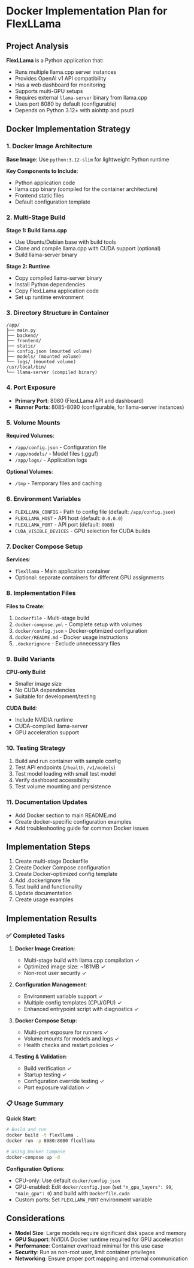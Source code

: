 # Docker Implementation Plan for FlexLLama

## Project Analysis

**FlexLLama** is a Python application that:
- Runs multiple llama.cpp server instances
- Provides OpenAI v1 API compatibility
- Has a web dashboard for monitoring
- Supports multi-GPU setups
- Requires external `llama-server` binary from llama.cpp
- Uses port 8080 by default (configurable)
- Depends on Python 3.12+ with aiohttp and psutil

## Docker Implementation Strategy

### 1. Docker Image Architecture

**Base Image**: Use `python:3.12-slim` for lightweight Python runtime

**Key Components to Include**:
- Python application code
- llama.cpp binary (compiled for the container architecture)
- Frontend static files
- Default configuration template

### 2. Multi-Stage Build

**Stage 1: Build llama.cpp**
- Use Ubuntu/Debian base with build tools
- Clone and compile llama.cpp with CUDA support (optional)
- Build llama-server binary

**Stage 2: Runtime**
- Copy compiled llama-server binary
- Install Python dependencies
- Copy FlexLLama application code
- Set up runtime environment

### 3. Directory Structure in Container

```
/app/
├── main.py
├── backend/
├── frontend/
├── static/
├── config.json (mounted volume)
├── models/ (mounted volume)
└── logs/ (mounted volume)
/usr/local/bin/
└── llama-server (compiled binary)
```

### 4. Port Exposure

- **Primary Port**: 8080 (FlexLLama API and dashboard)
- **Runner Ports**: 8085-8090 (configurable, for llama-server instances)

### 5. Volume Mounts

**Required Volumes**:
- `/app/config.json` - Configuration file
- `/app/models/` - Model files (.gguf)
- `/app/logs/` - Application logs

**Optional Volumes**:
- `/tmp` - Temporary files and caching

### 6. Environment Variables

- `FLEXLLAMA_CONFIG` - Path to config file (default: `/app/config.json`)
- `FLEXLLAMA_HOST` - API host (default: `0.0.0.0`)
- `FLEXLLAMA_PORT` - API port (default: `8080`)
- `CUDA_VISIBLE_DEVICES` - GPU selection for CUDA builds

### 7. Docker Compose Setup

**Services**:
- `flexllama` - Main application container
- Optional: separate containers for different GPU assignments

### 8. Implementation Files

**Files to Create**:
1. `Dockerfile` - Multi-stage build
2. `docker-compose.yml` - Complete setup with volumes
3. `docker/config.json` - Docker-optimized configuration
4. `docker/README.md` - Docker usage instructions
5. `.dockerignore` - Exclude unnecessary files

### 9. Build Variants

**CPU-only Build**:
- Smaller image size
- No CUDA dependencies
- Suitable for development/testing

**CUDA Build**:
- Include NVIDIA runtime
- CUDA-compiled llama-server
- GPU acceleration support

### 10. Testing Strategy

1. Build and run container with sample config
2. Test API endpoints (`/health`, `/v1/models`)
3. Test model loading with small test model
4. Verify dashboard accessibility
5. Test volume mounting and persistence

### 11. Documentation Updates

- Add Docker section to main README.md
- Create docker-specific configuration examples
- Add troubleshooting guide for common Docker issues

## Implementation Steps

1. Create multi-stage Dockerfile
2. Create Docker Compose configuration
3. Create Docker-optimized config template
4. Add .dockerignore file
5. Test build and functionality
6. Update documentation
7. Create usage examples

## Implementation Results

### ✅ Completed Tasks

1. **Docker Image Creation**:
   - Multi-stage build with llama.cpp compilation ✓
   - Optimized image size: ~181MB ✓
   - Non-root user security ✓

2. **Configuration Management**:
   - Environment variable support ✓
   - Multiple config templates (CPU/GPU) ✓
   - Enhanced entrypoint script with diagnostics ✓

3. **Docker Compose Setup**:
   - Multi-port exposure for runners ✓
   - Volume mounts for models and logs ✓
   - Health checks and restart policies ✓

4. **Testing & Validation**:
   - Build verification ✓
   - Startup testing ✓
   - Configuration override testing ✓
   - Port exposure validation ✓

### 📋 Usage Summary

**Quick Start**:
```bash
# Build and run
docker build -t flexllama .
docker run -p 8080:8080 flexllama

# Using Docker Compose
docker-compose up -d
```

**Configuration Options**:
- CPU-only: Use default `docker/config.json`
- GPU-enabled: Edit `docker/config.json` (set `"n_gpu_layers": 99`, `"main_gpu": 0`) and build with `Dockerfile.cuda`
- Custom ports: Set `FLEXLLAMA_PORT` environment variable

## Considerations

- **Model Size**: Large models require significant disk space and memory
- **GPU Support**: NVIDIA Docker runtime required for GPU acceleration
- **Performance**: Container overhead minimal for this use case
- **Security**: Run as non-root user, limit container privileges
- **Networking**: Ensure proper port mapping and internal communication